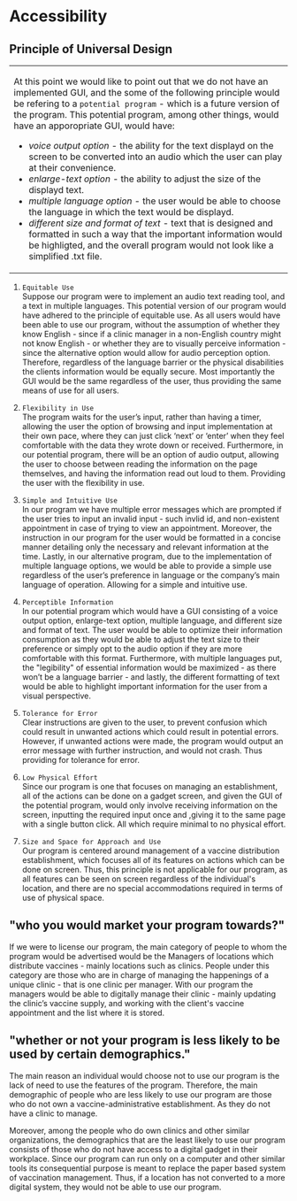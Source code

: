 # Accessibility

##  Principle of Universal Design

<table> <tr> <td>
  
 At this point we would like to point out that we do not have an implemented GUI, and the some of the following principle would be refering to a `potential program` - which is a future version of the program. This potential program, among other things, would have an apporopriate GUI, would have: 
  * *voice output option* - the ability for the text displayd on the screen to be converted into an audio which the user can play at their convenience.  
  * *enlarge-text option* - the ability to adjust the size of the displayd text.
  * *multiple language option* - the user would be able to choose the language in which the text would be displayd.
  * *different size and format of text* - text that is designed and formatted in such a way that the important information would be highligted, and the overall program would not look like a simplified .txt file.
  
</td> </tr> </table>

  1. `Equitable Use`  
Suppose our program were to implement an audio text reading tool, and a text in multiple languages. This potential version of our program would have adhered to the principle of equitable use. As all users would have been able to use our program, without the assumption of whether they know English - since if a clinic manager in a non-English country might not know English - or whether they are to visually perceive information - since the alternative option would allow for audio perception option. Therefore, regardless of the language barrier or the physical disabilities the clients information would be equally secure. Most importantly the GUI would be the same regardless of the user, thus providing the same means of use for all users.

  2. `Flexibility in Use`  
The program waits for the user’s input, rather than having a timer, allowing the user the option of browsing and input implementation at their own pace, where they can just click ‘next’ or ‘enter’ when they feel comfortable with the data they wrote down or received. Furthermore, in our potential program, there will be an option of audio output, allowing the user to choose between reading the information on the page themselves, and having the information read out loud to them. Providing the user with the flexibility in use.

  3. `Simple and Intuitive Use`   
In our program we have multiple error messages which are prompted if the user tries to input an invalid input - such invlid id, and non-existent appointment in case of trying to view an appointment. Moreover, the instruction in our program for the user would be formatted in a concise manner detailing only the necessary and relevant information at the time. Lastly, in our alternative program, due to the implementation of multiple language options, we would be able to provide a simple use regardless of the user’s preference in language or the company’s main language of operation. Allowing for a simple and intuitive use.

  4. `Perceptible Information`    
In our potential program which would have a GUI consisting of a voice output option, enlarge-text option, multiple language, and different size and format of text. The user would be able to optimize their information consumption as they would be able to adjust the text size to their preference or simply opt to the audio option if they are more comfortable with this format. Furthermore, with multiple languages put, the "legibility" of essential information would be maximized - as there won’t be a language barrier  - and lastly, the different formatting of text would be able to highlight important information for the user from a visual perspective.

  5. `Tolerance for Error`    
Clear instructions are given to the user, to prevent confusion which could result in unwanted actions which could result in potential errors. However, if unwanted actions were made, the program would output an error message with further instruction, and would not crash. Thus providing for tolerance for error.

  6. `Low Physical Effort`   
Since our program is one that focuses on managing an establishment, all of the actions can be done on a gadget screen, and given the GUI of the potential program, would only involve receiving information on the screen, inputting the required input once and ,giving it to the same page with a single button click. All which require minimal to no physical effort.

  7. `Size and Space for Approach and Use`   
Our program is centered around management of a vaccine distribution establishment, which focuses all of its features on actions which can be done on screen. Thus, this principle is not applicable for our program, as all features can be seen on screen regardless of the individual's location, and there are no special accommodations required in terms of use of physical space.


## "who you would market your program towards?"

If we were to license our program, the main category of people to whom the program would be advertised would be the Managers of locations which distribute vaccines - mainly locations such as clinics.  People under this category are those who are in charge of managing the happenings of a unique clinic - that is one clinic per manager. With our program the managers would be able to digitally manage their clinic - mainly updating the clinic’s vaccine supply, and working with the client's vaccine appointment and the list where it is stored.

## "whether or not your program is less likely to be used by certain demographics."

The main reason an individual would choose not to use our program is the lack of  need to use the features of the program. Therefore, the main demographic of people who are less likely to use our program are those who do not own a vaccine-administrative establishment. As they do not have a clinic to manage.

Moreover, among the people who do own clinics and other similar organizations, the demographics that are the least likely to use our program consists of those who do not have access to a digital gadget in their workplace. Since our program can run only on a computer and other similar tools its consequential purpose is meant to replace the paper based system of vaccination management. Thus, if a location has not converted to a more digital system, they would not be able to use our program.
